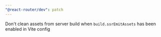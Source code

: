 ```yaml
---
"@react-router/dev": patch
---
```


Don't clean assets from server build when `build.ssrEmitAssets` has been enabled in Vite config
